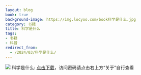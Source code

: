 ```yaml
---
layout: blog
book: true
background-image: https://img.locyoo.com/book科学是什么.jpg
category: 书籍
title: 科学是什么
tags:
- 书籍
- 科普
redirect_from:
  - /2024/03/科学是什么/
---
```

![](https://img.locyoo.com/book科学是什么.jpg)
科学是什么: <a name = "ref1" href="https://url18.ctfile.com/f/50983618-1345418680-014a12?p=3619">点击下载</a>，访问密码请点击右上方“关于”自行查看